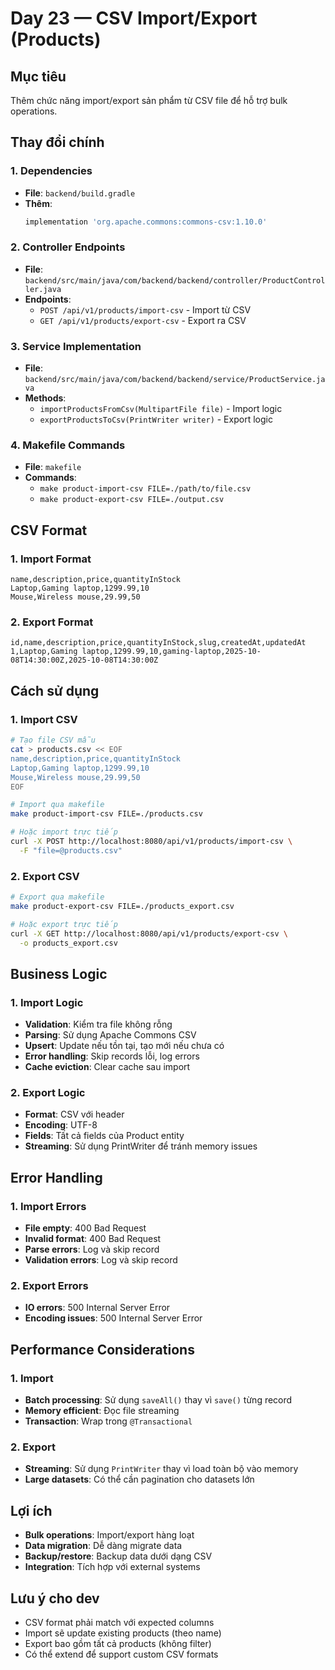 # Day 23 — CSV Import/Export (Products)

## Mục tiêu
Thêm chức năng import/export sản phẩm từ CSV file để hỗ trợ bulk operations.

## Thay đổi chính

### 1. Dependencies
- **File**: `backend/build.gradle`
- **Thêm**:
  ```gradle
  implementation 'org.apache.commons:commons-csv:1.10.0'
  ```

### 2. Controller Endpoints
- **File**: `backend/src/main/java/com/backend/backend/controller/ProductController.java`
- **Endpoints**:
  - `POST /api/v1/products/import-csv` - Import từ CSV
  - `GET /api/v1/products/export-csv` - Export ra CSV

### 3. Service Implementation
- **File**: `backend/src/main/java/com/backend/backend/service/ProductService.java`
- **Methods**:
  - `importProductsFromCsv(MultipartFile file)` - Import logic
  - `exportProductsToCsv(PrintWriter writer)` - Export logic

### 4. Makefile Commands
- **File**: `makefile`
- **Commands**:
  - `make product-import-csv FILE=./path/to/file.csv`
  - `make product-export-csv FILE=./output.csv`

## CSV Format

### 1. Import Format
```csv
name,description,price,quantityInStock
Laptop,Gaming laptop,1299.99,10
Mouse,Wireless mouse,29.99,50
```

### 2. Export Format
```csv
id,name,description,price,quantityInStock,slug,createdAt,updatedAt
1,Laptop,Gaming laptop,1299.99,10,gaming-laptop,2025-10-08T14:30:00Z,2025-10-08T14:30:00Z
```

## Cách sử dụng

### 1. Import CSV
```bash
# Tạo file CSV mẫu
cat > products.csv << EOF
name,description,price,quantityInStock
Laptop,Gaming laptop,1299.99,10
Mouse,Wireless mouse,29.99,50
EOF

# Import qua makefile
make product-import-csv FILE=./products.csv

# Hoặc import trực tiếp
curl -X POST http://localhost:8080/api/v1/products/import-csv \
  -F "file=@products.csv"
```

### 2. Export CSV
```bash
# Export qua makefile
make product-export-csv FILE=./products_export.csv

# Hoặc export trực tiếp
curl -X GET http://localhost:8080/api/v1/products/export-csv \
  -o products_export.csv
```

## Business Logic

### 1. Import Logic
- **Validation**: Kiểm tra file không rỗng
- **Parsing**: Sử dụng Apache Commons CSV
- **Upsert**: Update nếu tồn tại, tạo mới nếu chưa có
- **Error handling**: Skip records lỗi, log errors
- **Cache eviction**: Clear cache sau import

### 2. Export Logic
- **Format**: CSV với header
- **Encoding**: UTF-8
- **Fields**: Tất cả fields của Product entity
- **Streaming**: Sử dụng PrintWriter để tránh memory issues

## Error Handling

### 1. Import Errors
- **File empty**: 400 Bad Request
- **Invalid format**: 400 Bad Request
- **Parse errors**: Log và skip record
- **Validation errors**: Log và skip record

### 2. Export Errors
- **IO errors**: 500 Internal Server Error
- **Encoding issues**: 500 Internal Server Error

## Performance Considerations

### 1. Import
- **Batch processing**: Sử dụng `saveAll()` thay vì `save()` từng record
- **Memory efficient**: Đọc file streaming
- **Transaction**: Wrap trong `@Transactional`

### 2. Export
- **Streaming**: Sử dụng `PrintWriter` thay vì load toàn bộ vào memory
- **Large datasets**: Có thể cần pagination cho datasets lớn

## Lợi ích
- **Bulk operations**: Import/export hàng loạt
- **Data migration**: Dễ dàng migrate data
- **Backup/restore**: Backup data dưới dạng CSV
- **Integration**: Tích hợp với external systems

## Lưu ý cho dev
- CSV format phải match với expected columns
- Import sẽ update existing products (theo name)
- Export bao gồm tất cả products (không filter)
- Có thể extend để support custom CSV formats
